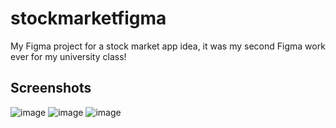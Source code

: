 # stockmarketfigma
My Figma project for a stock market app idea, it was my second Figma work ever for my university class!

## Screenshots
![image](https://github.com/user-attachments/assets/322903ab-9341-48af-9712-59750f62fbbe)
![image](https://github.com/user-attachments/assets/063e3054-0756-412e-af88-3b84504242fb)
![image](https://github.com/user-attachments/assets/0619d167-7527-461c-9edc-394811a763f2)
